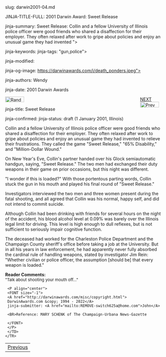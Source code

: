 slug: darwin2001-04.md
<!DOCTYPE HTML>
<HTML LANG="EN">
<HEAD>

JINJA-TITLE-FULL: 2001 Darwin Award: Sweet Release

jinja-summary: Sweet Release: Collin and a fellow University of Illinois police officer were good friends who shared a disaffection for their employer. They often relaxed after work to gripe about policies and enjoy an unusual game they had invented ">

jinja-keywords:
jinja-tags: "gun,police">

jinja-modified:

jinja-og-image: https://darwinawards.com/i/death_ponders.jpeg">

jinja-authors: Wendy

jinja-date: 2001 Darwin Awards

<p class="right_margin">
<span id="next_last" style="float:right; width:67px; padding-left:22px;">
<A href="darwin2001-05.html">
NEXT</a><br>
<A href="darwin2001-03.html">
<IMG src="/i/prev.gif" width="61" height="18" border="0" alt="Prev"></A>

<IMG src="/i/random.jpg" width="61" height="18" border="0" alt="Random"></A>


jinja-title: Sweet Release


jinja-confirmed:
jinja-status: draft
	 (1 January 2001, Illinois)

Collin and a fellow University of Illinois police officer were good friends who shared a disaffection for their employer. They often relaxed after work to gripe about policies and enjoy an unusual game they had invented to relieve their frustrations. They called the game "Sweet Release," "65% Disability," and "Million-Dollar Wound."

On New Year's Eve, Collin's partner handed over his Glock semiautomatic handgun, saying, "Sweet Release." The two men had exchanged their duty weapons in their game on prior occasions, but this night was different.

"I wonder if this is loaded?" With those portentous parting words, Collin stuck the gun in his mouth and played his final round of "Sweet Release."

Investigators interviewed the two men and three women present during the fatal shooting, and all agreed that Collin was his normal, happy self, and did not intend to commit suicide.

Although Collin had been drinking with friends for several hours on the night of the accident, his blood alcohol level at 0.09% was barely over the Illinois legal limit for driving. This level is high enough to dull reflexes, but is not sufficient to seriously impair cognitive function.

The deceased had worked for the Charleston Police Department and the
Champaign County sheriff's office before taking a job at the
University. But in all his years in law enforcement, he had apparently
never fully absorbed the cardinal rule of handling weapons, stated by
investigator Jim Rein: "Whether civilian or police officer, the assumption
[should be] that every weapon is loaded." <!-- Collin Jay Harmon, 29, of
Savoy was the victim, and fellow officer Brian Bonne -->

<B>Reader Comments:</B><BR>
<FONT size="-1">
"Talk about shooting your mouth off..."<BR>
</FONT>

	 <P align="center">
	 <FONT size="-1">
	 <A href="http://darwinawards.com/misc/copyright.html">
	 DarwinAwards.com &copy; 1994 - 2022</A>
	 jinja-submitter: <A href="mailto:REMOVE-switch625a@home.com">John</A>

	 <BR>Reference: MARY SCHENK of The Champaign-Urbana News-Gazette

	 </FONT>
	 </P>
	 </TD>
	</TR>
</TABLE>

<!--#include virtual="/inc/votebar_viewvoteonly" -->

<TABLE width=100% border=0 background="/i/bgmain.jpg" cellspacing=5 cellpadding=10>
<TR>
<TD align=center>
<A href="darwin2001-03.html">Previous</A>


<!--#include file=nav_2001.html -->


